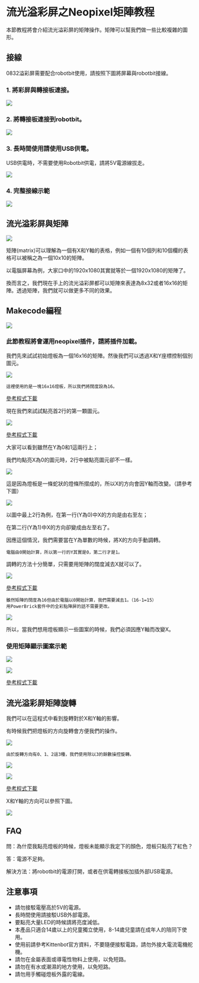 # 流光溢彩屏之Neopixel矩陣教程

本節教程將會介紹流光溢彩屏的矩陣操作。矩陣可以幫我們做一些比較複雜的圖形。

## 接線

0832溢彩屏需要配合robotbit使用，請按照下圖將屏幕與robotbit接線。

### 1. 將彩屏與轉接板連接。

![](./LEDMatrixT1/matrixtoadapter.jpg)

### 2. 將轉接板連接到robotbit。

![](./LEDMatrixT3/adaptertorobotbit.png)

### 3. 長時間使用請使用USB供電。

USB供電時，不需要使用Robotbit供電，請將5V電源線拔走。

![](./LEDMatrix/usb.jpg)

### 4. 完整接線示範

![](./LEDMatrix/usbpower.jpg)

## 流光溢彩屏與矩陣

![](./LEDMatrixT3/Matris.png)

矩陣(matrix)可以理解為一個有X和Y軸的表格，例如一個有10個列和10個欄的表格可以被稱之為一個10x10的矩陣。

以電腦屏幕為例，大家口中的1920x1080其實就等於一個1920x1080的矩陣了。

換而言之，我們現在手上的流光溢彩屏都可以矩陣來表達為8x32或者16x16的矩陣。透過矩陣，我們就可以做更多不同的效果。

## Makecode編程

![](./images/mcbanner.png)

### 此節教程將會運用neopixel插件，請將插件加載。

我們先來試試初始燈板為一個16x16的矩陣。然後我們可以透過X和Y座標控制個別圖元。

![](./LEDMatrixT3/code8.png)

    這裡使用的是一塊16x16燈板，所以我們將闊度設為16。

[參考程式下載](https://bit.ly/LEDMatrixT3_01Hex)

現在我們來試試點亮首2行的第一顆圖元。

![](./LEDMatrixT3/code4.png)

[參考程式下載](https://bit.ly/LEDMatrixT3_02Hex)

大家可以看到雖然在Y為0和1這兩行上；

我們均點亮X為0的圖元時，2行中被點亮圖元卻不一樣。
    
![](./LEDMatrixT3/ww.jpg)

這是因為燈板是一條蛇狀的燈條所摺成的，所以X的方向會因Y軸而改變。（請參考下圖）

![](./LEDMatrixT3/asd.png)


以圖中最上2行為例，在第一行(Y為0)中X的方向是由右至左；

在第二行(Y為1)中X的方向卻變成由左至右了。

因應這個情況，我們需要當在Y為單數的時候，將X的方向手動調轉。

    電腦由0開始計算，所以第一行的Y其實是0，第二行才是1。

調轉的方法十分簡單，只需要用矩陣的闊度減去X就可以了。

![](./LEDMatrixT3/code5.png)

[參考程式下載](https://bit.ly/LEDMatrixT3_03Hex)

    雖然矩陣的闊度為16但由於電腦以0開始計算，我們需要減去1。（16-1=15）
    用PowerBrick套件中的全彩點陣屏的話不需要更改。
    
![](./LEDMatrixT3/www.jpg)

所以，當我們想用燈板顯示一些圖案的時候，我們必須因應Y軸而改變X。

### 使用矩陣顯示圖案示範

![](./LEDMatrixT3/code7.png)

![](./LEDMatrixT3/triangle.jpg)

[參考程式下載](https://bit.ly/LEDMatrixT3_04Hex)
    
## 流光溢彩屏矩陣旋轉

我們可以在這程式中看到旋轉對於X和Y軸的影響。

有時候我們把燈板的方向旋轉會方便我們的操作。

![](./LEDMatrixT3/code1.png)

    由於旋轉方向有0、1、2這3種，我們使用除以3的餘數操控旋轉。
    
![](./LEDMatrixT3/rotate.gif)

![](./LEDMatrixT3/rotate32.gif)

[參考程式下載](https://bit.ly/LEDMatrixT3_05Hex)
    
X和Y軸的方向可以參照下圖。

![](./LEDMatrixT3/image8554.png)
    
## FAQ

問：為什麼我點亮燈板的時候，燈板未能顯示我定下的顏色，燈板只點亮了紅色？

答：電源不足夠。

解決方法：將robotbit的電源打開，或者在供電轉接板加插外部USB電源。

## 注意事項
- 請勿接駁電壓高於5V的電源。
- 長時間使用請接駁USB外部電源。
- 要點亮大量LED的時候請將亮度減低。
- 本產品只適合14歲以上的兒童獨立使用，8-14歲兒童請在成年人的陪同下使用。
- 使用前請參考Kittenbot官方資料，不要隨便接駁電路，請勿外接大電流電機舵機。
- 請勿在金屬表面或導電性物料上使用，以免短路。
- 請勿在有水或潮濕的地方使用，以免短路。
- 請勿用手觸碰燈板外露的電線。

